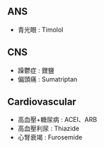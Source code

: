 ## ANS
- 青光眼 : Timolol
## CNS
- 躁鬱症 : 鋰鹽
- 偏頭痛 : Sumatriptan
## Cardiovascular
- 高血壓+糖尿病 : ACEI、ARB
- 高血壓利尿 : Thiazide
- 心腎衰竭 : Furosemide